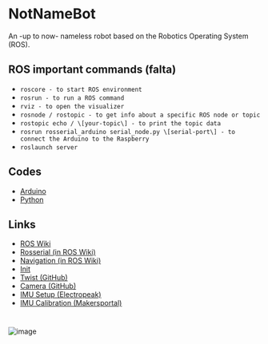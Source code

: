# NotNameBot
An -up to now- nameless robot based on the Robotics Operating System (ROS).

## ROS important commands (falta)

* ```roscore - to start ROS environment```
* ```rosrun - to run a ROS command```
* ```rviz - to open the visualizer```
* ```rosnode / rostopic - to get info about a specific ROS node or topic```
* ```rostopic echo / \[your-topic\] - to print the topic data```
* ```rosrun rosserial_arduino serial_node.py \[serial-port\] - to connect the Arduino to the Raspberry```
* ```roslaunch server```

## Codes
* [Arduino](arduino)
* [Python](Python)

## Links
* [ROS Wiki](http://wiki.ros.org/Documentation)
* [Rosserial (in ROS Wiki)](http://wiki.ros.org/rosserial)
* [Navigation (in ROS Wiki)](http://wiki.ros.org/navigation)
* [Init](https://roboticsbackend.com/make-ros-launch-start-on-boot-with-robot_upstart/)
* [Twist (GitHub)](https://github.com/Reinbert/ros_diffdrive_robot/blob/master/ros_diffdrive_robot.ino)
* [Camera (GitHub)](https://github.com/YoungKippur/IP-CAMERA)
* [IMU Setup (Electropeak)](https://electropeak.com/learn/interfacing-mpu9250-spi-i2c-9-axis-gyro-accelerator-magnetometer-module-with-arduino/)
* [IMU Calibration (Makersportal)](https://makersportal.com/blog/calibration-of-an-inertial-measurement-unit-imu-with-raspberry-pi-part-ii)

# 
![image](https://user-images.githubusercontent.com/82680610/160292044-05cf89da-715c-4f46-a860-a5844a6c1a98.png)
